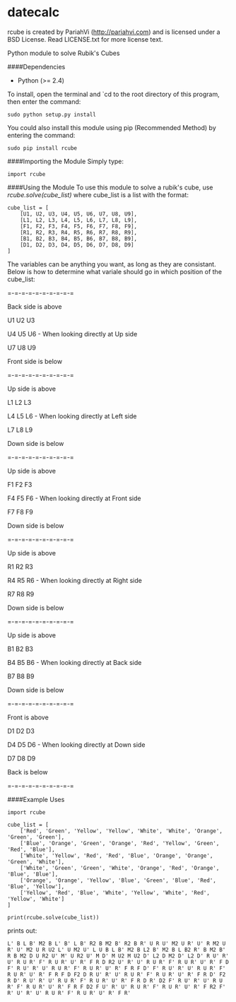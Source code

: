 datecalc
========

rcube is created by PariahVi (http://pariahvi.com) and is licensed under a BSD License. Read LICENSE.txt for more license text.

Python module to solve Rubik's Cubes

####Dependencies
* Python (>= 2.4)

To install, open the terminal and `cd to the root directory of this program, then enter the command:
```
sudo python setup.py install
```

You could also install this module using pip (Recommended Method) by entering the command:
```
sudo pip install rcube
```

####Importing the Module
Simply type:
```
import rcube
```

####Using the Module
To use this module to solve a rubik's cube, use *rcube.solve(cube_list)* where cube_list is a list with the format:

```
cube_list = [
    [U1, U2, U3, U4, U5, U6, U7, U8, U9],
    [L1, L2, L3, L4, L5, L6, L7, L8, L9],
    [F1, F2, F3, F4, F5, F6, F7, F8, F9],
    [R1, R2, R3, R4, R5, R6, R7, R8, R9],
    [B1, B2, B3, B4, B5, B6, B7, B8, B9],
    [D1, D2, D3, D4, D5, D6, D7, D8, D9]
]
```
The variables can be anything you want, as long as they are consistant.  Below is how to determine what variale should go in which position of the cube_list:

=-=-=-=-=-=-=-=-=-=

Back side is above

U1 U2 U3

U4 U5 U6 - When looking directly at Up side

U7 U8 U9

Front side is below

=-=-=-=-=-=-=-=-=-=

Up side is above

L1 L2 L3

L4 L5 L6 - When looking directly at Left side

L7 L8 L9

Down side is below

=-=-=-=-=-=-=-=-=-=

Up side is above

F1 F2 F3

F4 F5 F6 - When looking directly at Front side

F7 F8 F9

Down side is below

=-=-=-=-=-=-=-=-=-=

Up side is above

R1 R2 R3

R4 R5 R6 - When looking directly at Right side

R7 R8 R9

Down side is below

=-=-=-=-=-=-=-=-=-=

Up side is above

B1 B2 B3

B4 B5 B6 - When looking directly at Back side

B7 B8 B9

Down side is below

=-=-=-=-=-=-=-=-=-=

Front is above

D1 D2 D3

D4 D5 D6 - When looking directly at Down side

D7 D8 D9

Back is below

=-=-=-=-=-=-=-=-=-=

####Example Uses
```
import rcube

cube_list = [
    ['Red', 'Green', 'Yellow', 'Yellow', 'White', 'White', 'Orange', 'Green', 'Green'],
    ['Blue', 'Orange', 'Green', 'Orange', 'Red', 'Yellow', 'Green', 'Red', 'Blue'],
    ['White', 'Yellow', 'Red', 'Red', 'Blue', 'Orange', 'Orange', 'Green', 'White'],
    ['White', 'Green', 'Green', 'White', 'Orange', 'Red', 'Orange', 'Blue', 'Blue'],
    ['Orange', 'Orange', 'Yellow', 'Blue', 'Green', 'Blue', 'Red', 'Blue', 'Yellow'],
    ['Yellow', 'Red', 'Blue', 'White', 'Yellow', 'White', 'Red', 'Yellow', 'White']
]

print(rcube.solve(cube_list))
```
prints out:
```
L' B L B' M2 B L' B' L B' R2 B M2 B' R2 B R' U R U' M2 U R' U' R M2 U R' U' M2 U R U2 L' U M2 U' L U B L B' M2 B L2 B' M2 B L B2 R' B M2 B' R B M2 D U R2 U' M' U R2 U' M D' M U2 M U2 D' L2 D M2 D' L2 D' R U' R' U' R U R' F' R U R' U' R' F R D R2 U' R' U' R U R' F' R U R' U' R' F D F' R U' R' U' R U R' F' R U R' U' R' F R F D' F' R U' R' U' R U R' F' R U R' U' R' F R F D F2 D R U' R' U' R U R' F' R U R' U' R' F R D' F2 R D' R U' R' U' R U R' F' R U R' U' R' F R D R' D2 F' R U' R' U' R U R' F' R U R' U' R' F R F D2 F U' R' U' R U R' F' R U R' U' R' F R2 F' R' U' R' U' R U R' F' R U R' U' R' F R'
```
